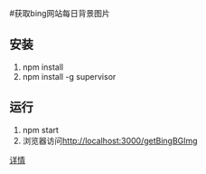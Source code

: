 #获取bing网站每日背景图片


## 安装

1. npm install
2. npm install -g supervisor

## 运行

1. npm start
2. 浏览器访问[http://localhost:3000/getBingBGImg](http://localhost:3000/getBingBGImg)


[详情](http://blog.xiangfengw.com/2016/08/16/20160816)